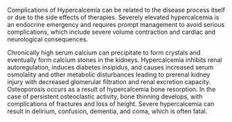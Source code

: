 Complications of Hypercalcemia can be related to the disease process itself or due to the side effects of therapies. Severely elevated hypercalcemia is an endocrine emergency and requires prompt management to avoid serious complications, which include severe volume contraction and cardiac and neurological consequences.

Chronically high serum calcium can precipitate to form crystals and eventually form calcium stones in the kidneys. Hypercalcemia inhibits renal autoregulation, induces diabetes insipidus, and causes increased serum osmolality and other metabolic disturbances leading to prerenal kidney injury with decreased glomerular filtration and renal excretion capacity. Osteoporosis occurs as a result of hypercalcemia bone resorption. In the case of persistent osteoclastic activity, bone thinning develops, with complications of fractures and loss of height. Severe hypercalcemia can result in delirium, confusion, dementia, and coma, which is often fatal.